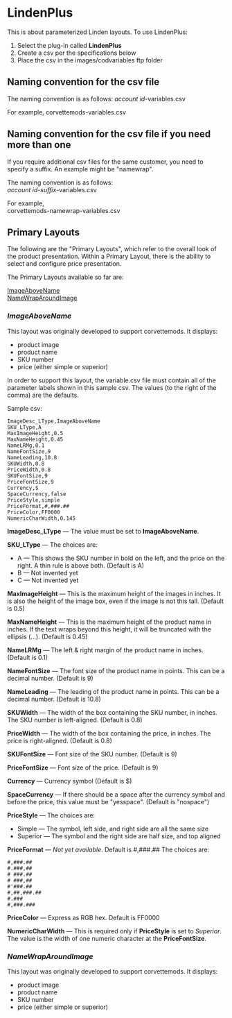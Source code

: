 # LindenPlus
This is about parameterized Linden layouts. To use LindenPlus:
1. Select the plug-in called **LindenPlus**
2. Create a csv per the specifications below
3. Place the csv in the images/codvariables ftp folder

## Naming convention for the csv file
The naming convention is as follows:
_account id_-variables.csv

For example, 
corvettemods-variables.csv

## Naming convention for the csv file if you need more than one
If you require additional csv files for the same customer, you need to specify a suffix. An example might be "namewrap".

The naming convention is as follows:  
_account id_-_suffix_-variables.csv

For example,  
corvettemods-namewrap-variables.csv

## Primary Layouts
The following are the "Primary Layouts", which refer to the overall look of the product presentation. Within a Primary Layout, there is the ability to select and configure price presentation. 

The Primary Layouts available so far are:

[ImageAboveName](#imageabovename)  
[NameWrapAroundImage](#namewraparoundimage)

### *ImageAboveName*
This layout was originally developed to support corvettemods. It displays:
* product image
* product name
* SKU number
* price (either simple or superior)

In order to support this layout, the variable.csv file must contain all of the parameter labels shown in this sample csv. The values (to the right of the comma) are the defaults.

Sample csv:

    ImageDesc_LType,ImageAboveName
    SKU_LType,A
    MaxImageHeight,0.5
    MaxNameHeight,0.45
    NameLRMg,0.1
    NameFontSize,9
    NameLeading,10.8
    SKUWidth,0.8
    PriceWidth,0.8
    SKUFontSize,9
    PriceFontSize,9
    Currency,$
    SpaceCurrency,false
    PriceStyle,simple
    PriceFormat,#,###.##
    PriceColor,FF0000
    NumericCharWidth,0.145


**ImageDesc_LType** — The value must be set to **ImageAboveName**.

**SKU_LType** — The choices are:
* A — This shows the SKU number in bold on the left, and the price on the right. A thin rule is above both. (Default is A)
* B —  Not invented yet
* C —  Not invented yet 

**MaxImageHeight** — This is the maximum height of the images in inches. It is also the height of the image box, even if the image is not this tall. (Default is 0.5)

**MaxNameHeight** — This is the maximum height of the product name in inches. If the text wraps beyond this height, it will be truncated with the ellipsis (...). (Default is 0.45)

**NameLRMg** — The left & right margin of the product name in inches. (Default is 0.1)

**NameFontSize** — The font size of the product name in points. This can be a decimal number. (Default is 9)

**NameLeading** — The leading of the product name in points. This can be a decimal number. (Default is 10.8)

**SKUWidth** — The width of the box containing the SKU number, in inches. The SKU number is left-aligned. (Default is 0.8)

**PriceWidth** — The width of the box containing the price, in inches. The price is right-aligned. (Default is 0.8)

**SKUFontSize** — Font size of the SKU number. (Default is 9)

**PriceFontSize** — Font size of the price. (Default is 9)

**Currency** — Currency symbol (Default is $)

**SpaceCurrency** — If there should be a space after the currency symbol and before the price, this value must be "yesspace". (Default is "nospace")

**PriceStyle** — The choices are:
* Simple — The symbol, left side, and right side are all the same size
* Superior — The symbol and the right side are half size, and top aligned

**PriceFormat** — *Not yet available*. Default is #,###.## 
The choices are:

    #,###.##
    #.###,##
    # ###.##
    # ###,##
    #'###.##
    #,##,###.##
    #.###
    #,###.###

**PriceColor** — Express as RGB hex. Default is FF0000

**NumericCharWidth** —  This is required only if **PriceStyle** is set to _Superior_. The value is the width of one numeric character at the **PriceFontSize**.



### *NameWrapAroundImage*
This layout was originally developed to support corvettemods. It displays:
* product image
* product name
* SKU number
* price (either simple or superior)

